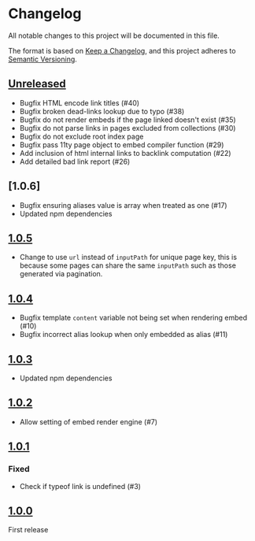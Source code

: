 # Changelog

All notable changes to this project will be documented in this file.

The format is based on [Keep a Changelog](https://keepachangelog.com/en/1.0.0/),
and this project adheres to [Semantic Versioning](https://semver.org/spec/v2.0.0.html).

## [Unreleased]

- Bugfix HTML encode link titles (#40)
- Bugfix broken dead-links lookup due to typo (#38)
- Bugfix do not render embeds if the page linked doesn't exist (#35)
- Bugfix do not parse links in pages excluded from collections (#30)
- Bugfix do not exclude root index page
- Bugfix pass 11ty page object to embed compiler function (#29)
- Add inclusion of html internal links to backlink computation (#22)
- Add detailed bad link report (#26)

## [1.0.6]

- Bugfix ensuring aliases value is array when treated as one (#17)
- Updated npm dependencies

## [1.0.5]

- Change to use `url` instead of `inputPath` for unique page key, this is because some pages can share the same `inputPath` such as those generated via pagination.

## [1.0.4]

- Bugfix template `content` variable not being set when rendering embed (#10)
- Bugfix incorrect alias lookup when only embedded as alias (#11)

## [1.0.3]

- Updated npm dependencies

## [1.0.2]

- Allow setting of embed render engine (#7)

## [1.0.1]

### Fixed

- Check if typeof link is undefined (#3)

## [1.0.0]

First release

[1.0.0]: https://github.com/photogabble/eleventy-plugin-font-subsetting/releases/tag/v1.0.0
[1.0.1]: https://github.com/photogabble/eleventy-plugin-font-subsetting/releases/tag/v1.0.1
[1.0.2]: https://github.com/photogabble/eleventy-plugin-font-subsetting/releases/tag/v1.0.2
[1.0.3]: https://github.com/photogabble/eleventy-plugin-font-subsetting/releases/tag/v1.0.3
[1.0.4]: https://github.com/photogabble/eleventy-plugin-font-subsetting/releases/tag/v1.0.4
[1.0.5]: https://github.com/photogabble/eleventy-plugin-font-subsetting/releases/tag/v1.0.5
[1.0.5]: https://github.com/photogabble/eleventy-plugin-font-subsetting/releases/tag/v1.0.6
[Unreleased]: https://github.com/photogabble/eleventy-plugin-interlinker/tree/v1.1.0
